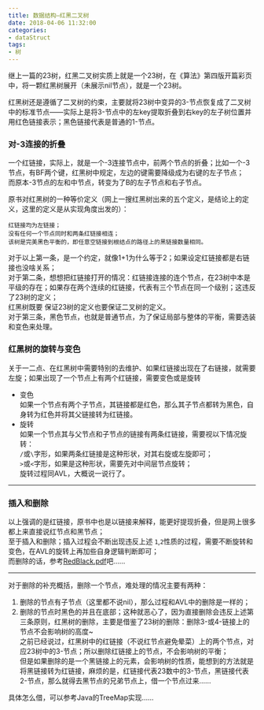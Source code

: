 ```yaml
---
title: 数据结构—红黑二叉树
date: 2018-04-06 11:32:00
categories:
- dataStruct
tags:
- 树
---  
```


继上一篇的23树，红黑二叉树实质上就是一个23树，在《算法》第四版开篇彩页中，将一颗红黑树展开（未展示nil节点），就是一个23树。  

红黑树还是遵循了二叉树的约束，主要就将23树中变异的3-节点恢复成了二叉树中的标准节点——实际上是将3-节点中的左key提取折叠到右key的左子树位置并用红色链接表示；黑色链接代表是普通的1-节点。
### 对-3连接的折叠  
一个红链接，实际上，就是一个-3连接节点中，前两个节点的折叠；比如一个-3节点，有BF两个键，红黑树中规定，左边的键需要降级成为右键的左子节点；  
而原本-3节点的左和中节点，转变为了B的左子节点和右子节点。  

原书对红黑树的一种等价定义（网上一搜红黑树出来的五个定义，是结论上的定义，这里的定义是从实现角度出发的）：  
```text
红链接均为左链接；
没有任何一个节点同时和两条红链接相连；
该树是完美黑色平衡的，即任意空链接到根结点的路径上的黑链接数量相同。
```
对于以上第一条，是一个约定，就像1+1为什么等于2；如果设定红链接都是右链接也没啥关系；  
对于第二条，想想把红链接打开的情况：红链接连接的连个节点，在23树中本是平级的存在；如果存在两个连续的红链接，代表有三个节点在同一个级别；这违反了23树的定义；  
红黑树既要 保证23树的定义也要保证二叉树的定义。  
对于第三条，黑色节点，也就是普通节点，为了保证局部与整体的平衡，需要选装和变色来处理。

### 红黑树的旋转与变色  
关于一二点、在红黑树中需要特别的去维护、如果红链接出现在了右链接，就需要左旋；如果出现了一个节点上有两个红链接，需要变色或是旋转

- 变色  
如果一个节点有两个子节点，其链接都是红色，那么其子节点都转为黑色，自身转为红色并将其父链接转为红链接。  
- 旋转  
如果一个节点其与父节点和子节点的链接有两条红链接，需要视以下情况旋转：  
`/`或`\`字形，如果两条红链接是这种形状，对其右旋或左旋即可；  
`>`或`<`字形，如果是这种形状，需要先对中间层节点旋转；  
旋转过程同AVL，大概说一说行了。  


--- 
### 插入和删除
以上强调的是红链接，原书中也是以链接来解释，能更好提现折叠，但是网上很多都上来直接说红节点和黑节点；  
至于插入和删除；插入过程会不断出现违反上述 `1`,`2`性质的过程，需要不断旋转和变色，在AVL的旋转上再加些自身逻辑判断即可；  
而删除的话，参考[RedBlack.pdf](https://www.cs.princeton.edu/~rs/talks/LLRB/RedBlack.pdf)吧……

---
对于删除的补充概括，删除一个节点，难处理的情况主要有两种：  
1. 删除的节点有子节点（这里都不说nil），那么过程和AVL中的删除是一样的；  
2. 删除的节点时黑色的并且在底部；这种就恶心了，因为直接删除会违反上述第三条原则，红黑树的删除，主要是借鉴了23树的删除：删除3-或4-链接上的节点不会影响树的高度~  
之前已经说过，红黑树中的红链接（不说红节点避免晕菜）上的两个节点，对应23树中的3-节点；所以删除红链接上的节点，不会影响树的平衡；  
但是如果删除的是一个黑链接上的元素，会影响树的性质，能想到的方法就是将黑链接转为红链接，麻烦的是，红链接代表23数中的3-节点，黑链接代表2-节点，那么就得去黑节点的兄弟节点上，借一个节点过来……

具体怎么借，可以参考Java的TreeMap实现……